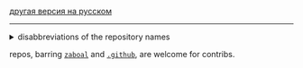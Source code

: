 [другая версия на русском](../ru/my-github.adoc)

---

<details>
<summary>disabbreviations of the repository names</summary>

| abbr	| disabbr	| scope			|
| -		| -			| ----------	|
| dc	| discord	| messengers	|
| tg	| telegram	| 				|
| mc	| minecraft	| games			|

</details>

repos, barring [`zaboal`](https://github.com/zaboal/zaboal) and
[`.github`](https://github.com/zaboal/.github), are welcome for contribs.
